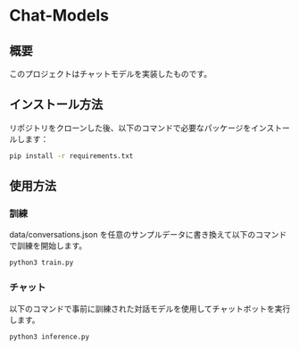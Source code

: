 # Chat-Models

## 概要

このプロジェクトはチャットモデルを実装したものです。

## インストール方法

リポジトリをクローンした後、以下のコマンドで必要なパッケージをインストールします：

```bash
pip install -r requirements.txt
```

## 使用方法

### 訓練

data/conversations.json を任意のサンプルデータに書き換えて以下のコマンドで訓練を開始します。

```bash
python3 train.py
```

### チャット

以下のコマンドで事前に訓練された対話モデルを使用してチャットボットを実行します。

```bash
python3 inference.py
```
